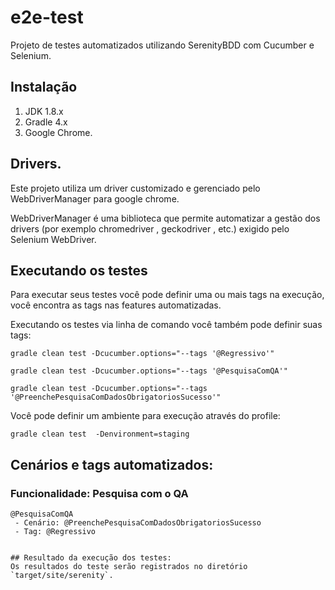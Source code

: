# e2e-test

Projeto de testes automatizados utilizando SerenityBDD com Cucumber e Selenium.

##  Instalação

1. JDK 1.8.x
2. Gradle 4.x
3. Google Chrome.


## Drivers.
Este projeto utiliza um driver customizado e gerenciado pelo WebDriverManager para google chrome.
 
WebDriverManager é uma biblioteca que permite automatizar a gestão dos drivers (por exemplo chromedriver , geckodriver , etc.) exigido pelo Selenium WebDriver.

## Executando os testes

Para executar seus testes você pode definir uma ou mais tags na execução, você encontra as tags nas features automatizadas.

Executando os testes via linha de comando você também pode definir suas tags:

```gradle clean test -Dcucumber.options="--tags '@Regressivo'"```

```gradle clean test -Dcucumber.options="--tags '@PesquisaComQA'"```

```gradle clean test -Dcucumber.options="--tags '@PreenchePesquisaComDadosObrigatoriosSucesso'"```

Você pode definir um ambiente para execução através do profile:

```gradle clean test  -Denvironment=staging```


## Cenários e tags automatizados:
### Funcionalidade: Pesquisa com o QA
```
@PesquisaComQA
 - Cenário: @PreenchePesquisaComDadosObrigatoriosSucesso
 - Tag: @Regressivo
```
```

## Resultado da execução dos testes:
Os resultados do teste serão registrados no diretório `target/site/serenity`.
